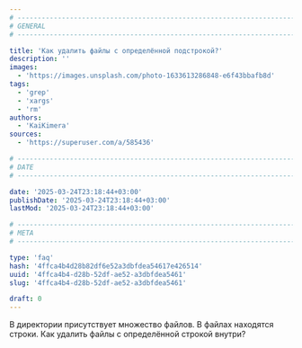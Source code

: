 ```yaml
---
# -------------------------------------------------------------------------------------------------------------------- #
# GENERAL
# -------------------------------------------------------------------------------------------------------------------- #

title: 'Как удалить файлы с определённой подстрокой?'
description: ''
images:
  - 'https://images.unsplash.com/photo-1633613286848-e6f43bbafb8d'
tags:
  - 'grep'
  - 'xargs'
  - 'rm'
authors:
  - 'KaiKimera'
sources:
  - 'https://superuser.com/a/585436'

# -------------------------------------------------------------------------------------------------------------------- #
# DATE
# -------------------------------------------------------------------------------------------------------------------- #

date: '2025-03-24T23:18:44+03:00'
publishDate: '2025-03-24T23:18:44+03:00'
lastMod: '2025-03-24T23:18:44+03:00'

# -------------------------------------------------------------------------------------------------------------------- #
# META
# -------------------------------------------------------------------------------------------------------------------- #

type: 'faq'
hash: '4ffca4b4d28b82df6e52a3dbfdea54617e426514'
uuid: '4ffca4b4-d28b-52df-ae52-a3dbfdea5461'
slug: '4ffca4b4-d28b-52df-ae52-a3dbfdea5461'

draft: 0
---
```


В директории присутствует множество файлов. В файлах находятся строки. Как удалить файлы с определённой строкой внутри?

<!--more-->
